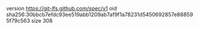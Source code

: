 version https://git-lfs.github.com/spec/v1
oid sha256:30bbcb7efdc93ee519abb1209ab7af9f1a78231d5450692857e888595f79c563
size 308
